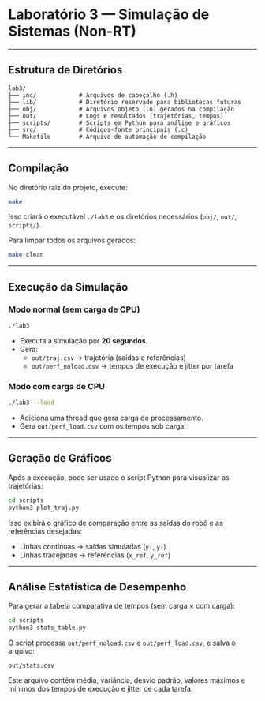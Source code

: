 # Laboratório 3 — Simulação de Sistemas (Non-RT)

---

## Estrutura de Diretórios

```
lab3/
├── inc/            # Arquivos de cabeçalho (.h)
├── lib/            # Diretório reservado para bibliotecas futuras
├── obj/            # Arquivos objeto (.o) gerados na compilação
├── out/            # Logs e resultados (trajetórias, tempos)
├── scripts/        # Scripts em Python para análise e gráficos
├── src/            # Códigos-fonte principais (.c)
└── Makefile        # Arquivo de automação de compilação
```

---

## Compilação

No diretório raiz do projeto, execute:

```bash
make
```

Isso criará o executável `./lab3` e os diretórios necessários (`obj/`, `out/`, `scripts/`).

Para limpar todos os arquivos gerados:

```bash
make clean
```

---

## Execução da Simulação

### Modo normal (sem carga de CPU)

```bash
./lab3
```

- Executa a simulação por **20 segundos**.  
- Gera:
  - `out/traj.csv` → trajetória (saídas e referências)  
  - `out/perf_noload.csv` → tempos de execução e jitter por tarefa  

### Modo com carga de CPU

```bash
./lab3 --load
```

- Adiciona uma thread que gera carga de processamento.  
- Gera `out/perf_load.csv` com os tempos sob carga.

---

## Geração de Gráficos

Após a execução, pode ser usado o script Python para visualizar as trajetórias:

```bash
cd scripts
python3 plot_traj.py
```

Isso exibirá o gráfico de comparação entre as saídas do robô e as referências desejadas:

- Linhas contínuas → saídas simuladas (`y₁`, `y₂`)  
- Linhas tracejadas → referências (`x_ref`, `y_ref`)

---

## Análise Estatística de Desempenho

Para gerar a tabela comparativa de tempos (sem carga × com carga):

```bash
cd scripts
python3 stats_table.py
```

O script processa `out/perf_noload.csv` e `out/perf_load.csv`, e salva o arquivo:

```
out/stats.csv
```

Este arquivo contém média, variância, desvio padrão, valores máximos e mínimos dos tempos de execução e jitter de cada tarefa.


